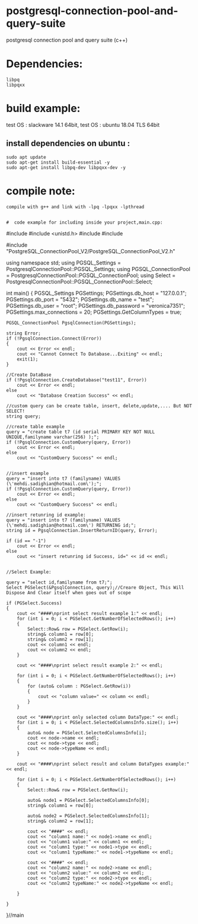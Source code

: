 # postgresql-connection-pool-and-query-suite
postgresql connection pool  and query suite (c++)

# Dependencies:
```
libpq 
libpqxx

```
# build  example:

test OS : slackware 14.1 64bit,
test OS : ubuntu 18.04 TLS 64bit

## install dependencies on ubuntu :
```
sudo apt update 
sudo apt-get install build-essential -y
sudo apt-get install libpq-dev libpqxx-dev -y
```

# compile note:
```
compile with g++ and link with -lpq -lpqxx -lpthread


#  code example for including inside your project,main.cpp:
```

#include <cstdio>
#include <unistd.h>
#include <string>
#include <iostream>

#include "PostgreSQL_ConnectionPool_V2/PostgreSQL_ConnectionPool_V2.h"

using namespace std;
using PGSQL_Settings = PostgresqlConnectionPool::PGSQL_Settings;
using PGSQL_ConnectionPool = PostgresqlConnectionPool::PGSQL_ConnectionPool;
using Select = PostgresqlConnectionPool::PGSQL_ConnectionPool::Select;

int main()
{
	PGSQL_Settings PGSettings;
    PGSettings.db_host = "127.0.0.1";
    PGSettings.db_port = "5432";
    PGSettings.db_name = "test";
    PGSettings.db_user = "root";
    PGSettings.db_password = "veronica7351";
    PGSettings.max_connections = 20;
    PGSettings.GetColumnTypes = true;


    PGSQL_ConnectionPool PgsqlConnection(PGSettings);

    string Error;
    if (!PgsqlConnection.Connect(Error))
    {
        cout << Error << endl;
        cout << "Cannot Connect To Database...Exiting" << endl;
        exit(1);
    }

    //Create DataBase
    if (!PgsqlConnection.CreateDatabase("test11", Error))
        cout << Error << endl;
    else
        cout << "Database Creation Success" << endl;

    //custom query can be create table, insert, delete,update,.... But NOT SELECT!
    string query;

    //create table example
    query = "create table t7 (id serial PRIMARY KEY NOT NULL UNIQUE,familyname varchar(256) );";
    if (!PgsqlConnection.CustomQuery(query, Error))
        cout << Error << endl;
    else
        cout << "CustomQuery Success" << endl;


    //insert example
    query = "insert into t7 (familyname) VALUES (\'mehdi.sadighian@hotmail.com\');";
    if (!PgsqlConnection.CustomQuery(query, Error))
        cout << Error << endl;
    else
        cout << "CustomQuery Success" << endl;

    //insert retunring id example:
    query = "insert into t7 (familyname) VALUES (\'mehdi.sadighian@hotmail.com\') RETURNING id;";
    string id = PgsqlConnection.InsertReturnID(query, Error);

    if (id == "-1")
        cout << Error << endl;
    else
        cout << "insert retunring id Success, id=" << id << endl;


    //Select Example:

    query = "select id,familyname from t7;";
    Select PGSelect(&PgsqlConnection, query);//Creare Object, This Will Dispose And Clear itself when goes out of scope

    if (PGSelect.Success)
    {
        cout << "####\nprint select result example 1:" << endl;
        for (int i = 0; i < PGSelect.GetNumberOfSelectedRows(); i++)
        {
            Select::Row& row = PGSelect.GetRow(i);
            string& column1 = row[0];
            string& column2 = row[1];
            cout << column1 << endl;
            cout << column2 << endl;
        }

        cout << "####\nprint select result example 2:" << endl;

        for (int i = 0; i < PGSelect.GetNumberOfSelectedRows(); i++)
        {
            for (auto& column : PGSelect.GetRow(i))
            {
                cout << "column value=" << column << endl;
            }
        }

        cout << "####\nprint only selected column DataType:" << endl;
        for (int i = 0; i < PGSelect.SelectedColumnsInfo.size(); i++)
        {
            auto& node = PGSelect.SelectedColumnsInfo[i];
            cout << node->name << endl;
            cout << node->type << endl;
            cout << node->typeName << endl;
        }

        cout << "####\nprint select result and column DataTypes example:" << endl;

        for (int i = 0; i < PGSelect.GetNumberOfSelectedRows(); i++)
        {
            Select::Row& row = PGSelect.GetRow(i);

            auto& node1 = PGSelect.SelectedColumnsInfo[0];
            string& column1 = row[0];

            auto& node2 = PGSelect.SelectedColumnsInfo[1];
            string& column2 = row[1];

            cout << "####" << endl;
            cout << "column1 name:" << node1->name << endl;
            cout << "column1 value:" << column1 << endl;
            cout << "column1 type:" << node1->type << endl;
            cout << "column1 typeName:" << node1->typeName << endl;

            cout << "####" << endl;
            cout << "column2 name:" << node2->name << endl;
            cout << "column2 value:" << column2 << endl;
            cout << "column2 type:" << node2->type << endl;
            cout << "column2 typeName:" << node2->typeName << endl;

        }
       
    }

}//main
```
